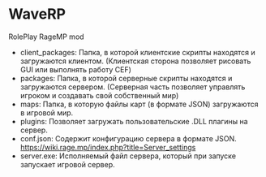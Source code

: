 # WaveRP
RolePlay RageMP mod
- client_packages:  Папка, в которой клиентские скрипты находятся и загружаются клиентом. (Клиентская сторона позволяет рисовать GUI или выполнять работу CEF)
- packages: Папка, в которой серверные скрипты находятся и загружаются сервером. (Серверная часть позволяет управлять игроком и создавать свой собственный мир)
- maps: Папка, в которую файлы карт (в формате JSON) загружаются в игровой мир.
- plugins: Позволяет загружать пользовательские .DLL плагины на сервер.
- conf.json: Содержит конфигурацию сервера в формате JSON. https://wiki.rage.mp/index.php?title=Server_settings
- server.exe: Исполняемый файл сервера, который при запуске запускает игровой сервер.


